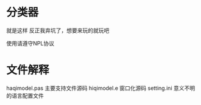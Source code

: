 分类器
=======
就是这样
反正我弃坑了，想要来玩的就玩吧

使用请遵守NPL协议

文件解释
=======
haqimodel.pas 主要支持文件源码
hiqimodel.e 窗口化源码
setting.ini 意义不明的语言配置文件
